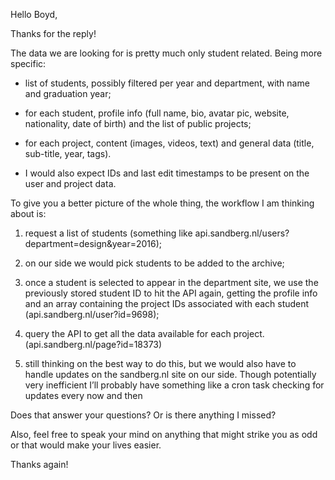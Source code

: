 Hello Boyd,

Thanks for the reply!

The data we are looking for is pretty much only student related. Being
more specific:

* list of students, possibly filtered per year and department, with name
 and graduation year;

* for each student, profile info (full name, bio, avatar pic, website, 
 nationality, date of birth) and the list of public projects;

* for each project, content (images, videos, text) and general data (title,
 sub-title, year, tags).

* I would also expect IDs and last edit timestamps to be present on the user 
 and project data.


To give you a better picture of the whole thing, the workflow 
I am thinking about is:

1. request a list of students (something like 
  api.sandberg.nl/users?department=design&year=2016);

2. on our side we would pick students to be added to the archive;

3. once a student is selected to appear in the department site, we use the 
  previously stored student ID to hit the API again, getting the profile info 
  and an array containing the project IDs associated with each student
  (api.sandberg.nl/user?id=9698);

4. query the API to get all the data available for each project.
  (api.sandberg.nl/page?id=18373)

5. still thinking on the best way to do this, but we would also have to
  handle updates on the sandberg.nl site on our side. Though potentially very 
  inefficient I’ll probably have something like a cron task checking 
  for updates every now and then

Does that answer your questions? Or is there anything I missed?

Also, feel free to speak your mind on anything that might strike you as odd or
that would make your lives easier.

Thanks again!
